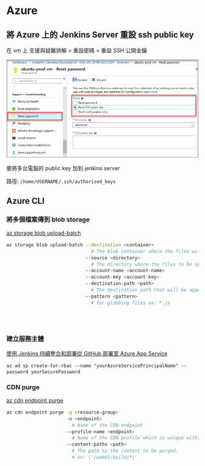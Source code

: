 # Azure

## 將 Azure 上的 Jenkins Server 重設 ssh public key

在 vm 上 支援與疑難排解 > 重設密碼 > 重設 SSH 公開金鑰

![ssh-key](images/ssh-key.png)

要將多台電腦的 public key 加到 jenkins server

路徑: `/home/USERNAME/.ssh/authorized_keys`

## Azure CLI

### 將多個檔案傳到 blob storage

[az storage blob upload-batch](https://docs.microsoft.com/en-us/cli/azure/storage/blob?view=azure-cli-latest#az-storage-blob-upload-batch)

```sh
az storage blob upload-batch --destination <container>
                               # The blob container where the files will be uploaded
                             --source <directory> 
                               # The directory where the files to be uploaded are located
                             --account-name <account-name>
                             --account-key <account-key>
                             --destination-path <path>
                               # The destination path that will be appended to the blob name
                             --pattern <pattern>
                               # for globbing files ex: *.js
                             
                             
                             
```

### 建立服務主體

[使用 Jenkins 持續整合和部署從 GitHub 部署至 Azure App Service](https://docs.microsoft.com/zh-tw/azure/jenkins/tutorial-jenkins-deploy-web-app-azure-app-service)

```
az ad sp create-for-rbac --name "yourAzureServicePrincipalName" --password yourSecurePassword
```

### CDN purge

[az cdn endpoint purge](https://docs.microsoft.com/en-us/cli/azure/cdn/endpoint?view=azure-cli-latest#az-cdn-endpoint-purge)

```sh
az cdn endpoint purge -g <resource-group>
                      -n <endpoint>
                        # Name of the CDN endpoint
                      --profile-name <endpoint>
                        # Name of the CDN profile which is unique within the resource group
                      --content-paths <path>
                        # The path to the content to be purged.
                        # ex: \'/web01/build/*\'
```

